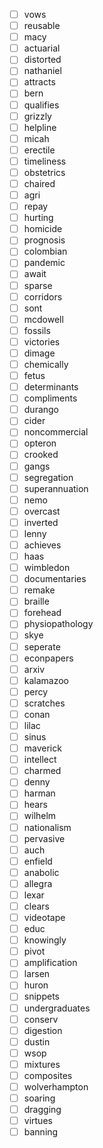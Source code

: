 - [ ] vows
- [ ] reusable
- [ ] macy
- [ ] actuarial
- [ ] distorted
- [ ] nathaniel
- [ ] attracts
- [ ] bern
- [ ] qualifies
- [ ] grizzly
- [ ] helpline
- [ ] micah
- [ ] erectile
- [ ] timeliness
- [ ] obstetrics
- [ ] chaired
- [ ] agri
- [ ] repay
- [ ] hurting
- [ ] homicide
- [ ] prognosis
- [ ] colombian
- [ ] pandemic
- [ ] await
- [ ] sparse
- [ ] corridors
- [ ] sont
- [ ] mcdowell
- [ ] fossils
- [ ] victories
- [ ] dimage
- [ ] chemically
- [ ] fetus
- [ ] determinants
- [ ] compliments
- [ ] durango
- [ ] cider
- [ ] noncommercial
- [ ] opteron
- [ ] crooked
- [ ] gangs
- [ ] segregation
- [ ] superannuation
- [ ] nemo
- [ ] overcast
- [ ] inverted
- [ ] lenny
- [ ] achieves
- [ ] haas
- [ ] wimbledon
- [ ] documentaries
- [ ] remake
- [ ] braille
- [ ] forehead
- [ ] physiopathology
- [ ] skye
- [ ] seperate
- [ ] econpapers
- [ ] arxiv
- [ ] kalamazoo
- [ ] percy
- [ ] scratches
- [ ] conan
- [ ] lilac
- [ ] sinus
- [ ] maverick
- [ ] intellect
- [ ] charmed
- [ ] denny
- [ ] harman
- [ ] hears
- [ ] wilhelm
- [ ] nationalism
- [ ] pervasive
- [ ] auch
- [ ] enfield
- [ ] anabolic
- [ ] allegra
- [ ] lexar
- [ ] clears
- [ ] videotape
- [ ] educ
- [ ] knowingly
- [ ] pivot
- [ ] amplification
- [ ] larsen
- [ ] huron
- [ ] snippets
- [ ] undergraduates
- [ ] conserv
- [ ] digestion
- [ ] dustin
- [ ] wsop
- [ ] mixtures
- [ ] composites
- [ ] wolverhampton
- [ ] soaring
- [ ] dragging
- [ ] virtues
- [ ] banning
